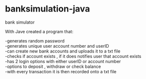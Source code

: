 # banksimulation-java
bank simulator <br>

With Jave created a program that: <br>

-generates random password <br>
-generates unique user account number and userID <br>
-can create new bank accounts and uploads it to a txt file <br>
-checks if account exists , if it does notifies user that account exists <br>
-has 2 login options with either userID or account number <br>
-options to deposit , withdraw or check balance <br>
-with every transaction it is then recorded onto a txt file 









